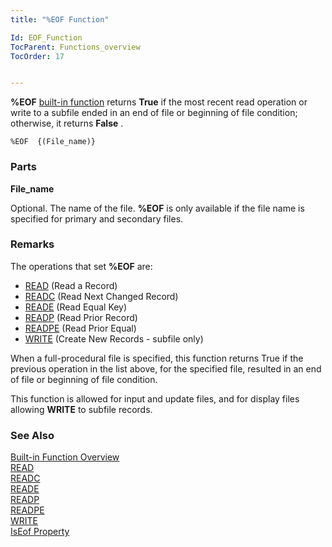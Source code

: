 ```yaml
---
title: "%EOF Function"

Id: EOF_Function
TocParent: Functions_overview
TocOrder: 17


---
```


<span style="FONT-WEIGHT: bold">%EOF</span> [built-in function](Functions_overview.html) returns **True** if the most recent read operation or write to a subfile ended in an end of file or beginning of file condition; otherwise, it returns **False** . 

```
%EOF  {(File_name)}
```

### Parts

**File_name** 

Optional.  The name of the file. **%EOF**  is only
                available if the file name is specified for primary and secondary files.


### Remarks
The operations that set **%EOF** are:

- [READ](READ.html) (Read a Record)
- [READC](READC.html) (Read Next Changed Record)
- [READE](READE.html) (Read Equal Key)
- [READP](READP.html) (Read Prior Record)
- [READPE](READPE.html) (Read Prior Equal)
- [WRITE](WRITE.html) (Create New Records - subfile only)

When a full-procedural file is specified, this function returns True if the previous operation in the list above, for the specified file, resulted in an end of file or beginning of file condition. 

This function is allowed for input and update files, and for display files allowing **WRITE** to subfile records. 

### See Also
[Built-in Function Overview](Functions_overview.html)
        <br />
        [READ](READ.html)
        <br />
        [READC](READC.html)
        <br />
        [READE](READE.html)
        <br />
        [READP](READP.html)
        <br />
        [READPE](READPE.html)
        <br />
        [WRITE](WRITE.html)
        <br />
        [IsEof Property](IsEofPropertyDbFileClass.html)

